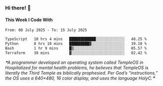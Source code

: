 ### Hi there! 👋

#### This Week I Code With
<!--START_SECTION:waka-->

```txt
From: 08 July 2025 - To: 15 July 2025

TypeScript   10 hrs 4 mins   ████████████░░░░░░░░░░░░░   48.25 %
Python       8 hrs 10 mins   █████████▓░░░░░░░░░░░░░░░   39.10 %
Bash         1 hr 9 mins     █▒░░░░░░░░░░░░░░░░░░░░░░░   05.57 %
Terraform    30 mins         ▓░░░░░░░░░░░░░░░░░░░░░░░░   02.42 %
```

<!--END_SECTION:waka-->

<!--STARTS_HERE_QUOTE_README-->
<i>❝A programmer developed an operating system called TempleOS in Hospitalized for mental health problems, he believes that TempleOS is literally the Third Temple as biblically prophesied. Per God’s “instructions,” the OS uses a 640×480, 16 color display, and uses the language HolyC.❞</i>
<!--ENDS_HERE_QUOTE_README-->

